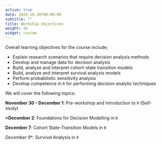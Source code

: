 ```yaml
---
active: true
date: 2020-10-28T00:00:00
subtitle: ""
title: Workship objectives
weight: 16
widget: custom
---
```


Overall learning objectives for the course include;

- Explain research scenarios that require decision analysis methods
- Develop and manage data for decision analysis
- Build, analyze and interpret cohort-state transition models
- Build, analyze and interpret survival analysis models
- Perform probabilistic sensitivity analysis 
- Develop competence in `R` for performing decision analytic techniques

We will cover the following topics:

**November 30 - December 1**: Pre-workshop and Introduction to `R` (Self-study)

**=December 2**: Foundations for Decision Modelling in `R`

**December 7**: Cohort State-Transition Models in `R` 

*December 9**: Survival Analysis in `R`



